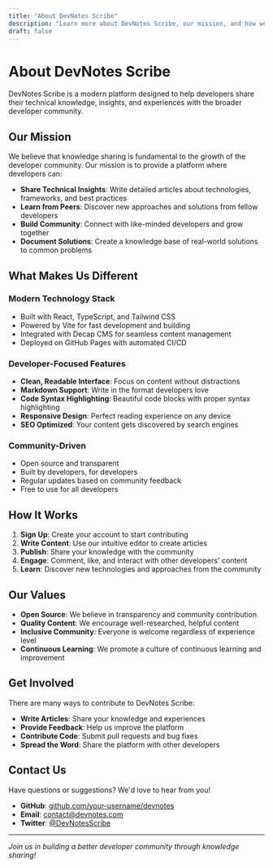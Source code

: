 ```yaml
---
title: "About DevNotes Scribe"
description: "Learn more about DevNotes Scribe, our mission, and how we're building a community for developers to share knowledge."
draft: false
---
```


# About DevNotes Scribe

DevNotes Scribe is a modern platform designed to help developers share their technical knowledge, insights, and experiences with the broader developer community.

## Our Mission

We believe that knowledge sharing is fundamental to the growth of the developer community. Our mission is to provide a platform where developers can:

- **Share Technical Insights**: Write detailed articles about technologies, frameworks, and best practices
- **Learn from Peers**: Discover new approaches and solutions from fellow developers
- **Build Community**: Connect with like-minded developers and grow together
- **Document Solutions**: Create a knowledge base of real-world solutions to common problems

## What Makes Us Different

### Modern Technology Stack
- Built with React, TypeScript, and Tailwind CSS
- Powered by Vite for fast development and building
- Integrated with Decap CMS for seamless content management
- Deployed on GitHub Pages with automated CI/CD

### Developer-Focused Features
- **Clean, Readable Interface**: Focus on content without distractions
- **Markdown Support**: Write in the format developers love
- **Code Syntax Highlighting**: Beautiful code blocks with proper syntax highlighting
- **Responsive Design**: Perfect reading experience on any device
- **SEO Optimized**: Your content gets discovered by search engines

### Community-Driven
- Open source and transparent
- Built by developers, for developers
- Regular updates based on community feedback
- Free to use for all developers

## How It Works

1. **Sign Up**: Create your account to start contributing
2. **Write Content**: Use our intuitive editor to create articles
3. **Publish**: Share your knowledge with the community
4. **Engage**: Comment, like, and interact with other developers' content
5. **Learn**: Discover new technologies and approaches from the community

## Our Values

- **Open Source**: We believe in transparency and community contribution
- **Quality Content**: We encourage well-researched, helpful content
- **Inclusive Community**: Everyone is welcome regardless of experience level
- **Continuous Learning**: We promote a culture of continuous learning and improvement

## Get Involved

There are many ways to contribute to DevNotes Scribe:

- **Write Articles**: Share your knowledge and experiences
- **Provide Feedback**: Help us improve the platform
- **Contribute Code**: Submit pull requests and bug fixes
- **Spread the Word**: Share the platform with other developers

## Contact Us

Have questions or suggestions? We'd love to hear from you!

- **GitHub**: [github.com/your-username/devnotes](https://github.com/your-username/devnotes)
- **Email**: contact@devnotes.com
- **Twitter**: [@DevNotesScribe](https://twitter.com/DevNotesScribe)

---

*Join us in building a better developer community through knowledge sharing!*

